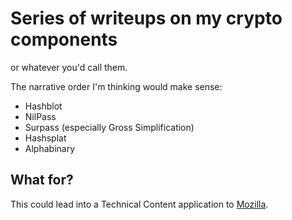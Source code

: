 # Series of writeups on my crypto components

or whatever you'd call them.

The narrative order I'm thinking would make sense:

- Hashblot
- NilPass
- Surpass (especially Gross Simplification)
- Hashsplat
- Alphabinary

## What for?

This could lead into a Technical Content application to [Mozilla](0da88c9b-a01f-4303-9868-0aab47ae8bbc.md).
